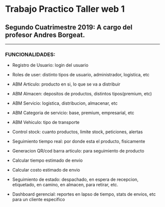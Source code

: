 # Trabajo Practico Taller web 1

## Segundo Cuatrimestre 2019: A cargo del profesor Andres Borgeat.



<hr>

### FUNCIONALIDADES:
    
- Registro de Usuario: login del usuario

- Roles de user: distinto tipos de usuario, administrador, logistica, etc

- ABM Articulo: producto en si, lo que se va a distribuir

- ABM Almacen: depositos de productos, distintos tipos(premium, etc)

- ABM Servicio: logistica, distribucion, almacenar, etc

- ABM Categoria de servicio: base, premium, empresarial, etc

- ABM Vehiculo: tipo de transporte

- Control stock: cuanto productos, limite stock, peticiones, alertas

- Seguimiento tiempo real: por donde esta el producto, fisicamente

- Generacion QR/cod barra articulo: para seguimiento de producto

- Calcular tiempo estimado de envio

- Calcular costo estimado de envio

- Seguimiento de estado: despachado, en espera de recepcion, etiquetado, en camino, en almacen, para retirar, etc.

- Dashboard gerencial: reportes en lapso de tiempo, stats de envios, etc para un cliente especifico

